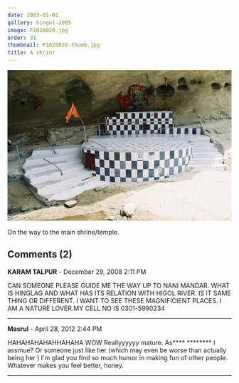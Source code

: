 ```yaml
---
date: 2003-01-01
gallery: hingol-2005
image: F1020020.jpg
order: 31
thumbnail: F1020020-thumb.jpg
title: A shrinr
---
```


![A shrinr](./F1020020.jpg)

On the way to the main shrine/temple.

<div id="comments">

## Comments (2)

**KARAM TALPUR** - December 29, 2008  2:11 PM

CAN SOMEONE PLEASE GUIDE ME THE WAY UP TO NANI MANDAR. WHAT IS HINGLAG AND WHAT HAS ITS RELATION WITH HIGOL RIVER. IS IT SAME THING OR DIFFERENT. I WANT TO SEE THESE MAGNIFICIENT PLACES. I AM A NATURE LOVER.MY CELL NO IS 0301-5990234

---

**Masrul** - April 28, 2012  2:44 PM

HAHAHAHAHAHHAHAHA WOW Reallyyyyyy mature. As**** ******** I assmue? Or someone just like her (which may even be worse than actually being her ) I'm glad you find so much humor in making fun of other people. Whatever makes you feel better, honey.

---

</div>
